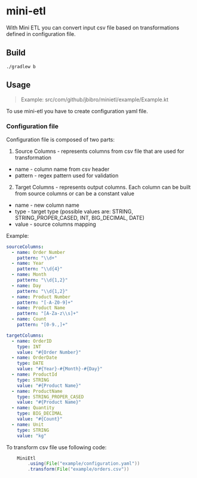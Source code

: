 # mini-etl 

With Mini ETL you can convert input csv file based on transformations defined in configuration file.

## Build
```
./gradlew b
```

## Usage
> Example: src/com/github/jbibro/minietl/example/Example.kt

To use mini-etl you have to create configuration yaml file.

### Configuration file

Configuration file is composed of two parts:
1. Source Columns - represents columns from csv file that are used for transformation
* name - column name from csv header
* pattern - regex pattern used for validation
2. Target Columns - represents output columns. Each column can be built from source columns or can be a constant value
* name - new column name
* type - target type (possible values are: STRING, STRING_PROPER_CASED, INT, BIG_DECIMAL, DATE)
* value - source columns mapping

Example:
```yaml
sourceColumns:
  - name: Order Number
    pattern: "\\d+"
  - name: Year
    pattern: "\\d{4}"
  - name: Month
    pattern: "\\d{1,2}"
  - name: Day
    pattern: "\\d{1,2}"
  - name: Product Number
    pattern: "[-A-Z0-9]+"
  - name: Product Name
    pattern: "[A-Za-z\\s]+"
  - name: Count
    pattern: "[0-9.,]+"

targetColumns:
  - name: OrderID
    type: INT
    value: "#{Order Number}"
  - name: OrderDate
    type: DATE
    value: "#{Year}-#{Month}-#{Day}"
  - name: ProductId
    type: STRING
    value: "#{Product Name}"
  - name: ProductName
    type: STRING_PROPER_CASED
    value: "#{Product Name}"
  - name: Quantity
    type: BIG_DECIMAL
    value: "#{Count}"
  - name: Unit
    type: STRING
    value: "kg"
```

To transform csv file use following code:
```java
    MiniEtl
        .using(File("example/configuration.yaml"))
        .transform(File("example/orders.csv"))
```
